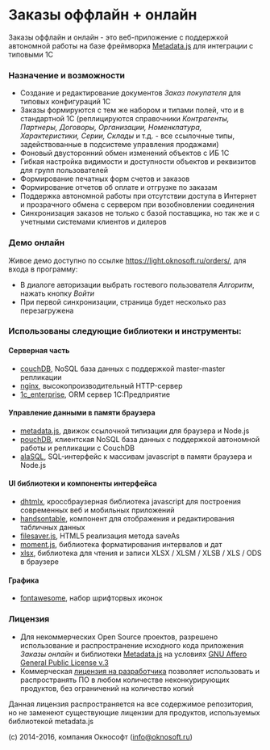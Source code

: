 # Заказы оффлайн + онлайн
Заказы оффлайн и онлайн - это веб-приложение с поддержкой автономной работы на базе фреймворка [Metadata.js](http://www.oknosoft.ru/metadata/) для интеграции с типовыми 1С

### Назначение и возможности
- Создание и редактирование документов _Заказ покупателя_ для типовых конфигураций 1С
- Заказы формируются с тем же набором и типами полей, что и в стандартной 1С (реплицируются справочники _Контрагенты, Партнеры, Договоры, Организации, Номенклатура, Характеристики, Серии, Склады_ и т.д. - все ссылочные типы, задействованные в подсистеме управления продажами)
- Фоновый двусторонний обмен изменений объектов с ИБ 1С
- Гибкая настройка видимости и доступности объектов и реквизитов для групп пользователей
- Формирование печатных форм счетов и заказов
- Формирование отчетов об оплате и отгрузке по заказам
- Поддержка автономной работы при отсутствии доступа в Интернет и прозрачного обмена с сервером при возобновлении соединения
- Синхронизация заказов не только с базой поставщика, но так же и с учетными системами клиентов и дилеров

### Демо онлайн
Живое демо доступно по ссылке https://light.oknosoft.ru/orders/, для входа в программу:

- В диалоге авторизации выбрать гостевого пользователя _Алгоритм_, нажать кнопку _Войти_
- При первой синхронизации, страница будет несколько раз перезагружена

### Использованы следующие библиотеки и инструменты:
#### Серверная часть
- [couchDB](http://couchdb.apache.org/), NoSQL база данных с поддержкой master-master репликации
- [nginx](http://nginx.org/ru/), высокопроизводительный HTTP-сервер
- [1c_enterprise](http://1c-dn.com/1c_enterprise/), ORM сервер 1С:Предприятие

#### Управление данными в памяти браузера
- [metadata.js](http://www.oknosoft.ru/metadata/), движок ссылочной типизации для браузера и Node.js
- [pouchDB](https://pouchdb.com/), клиентская NoSQL база данных с поддержкой автономной работы и репликации с CouchDB
- [alaSQL](https://github.com/agershun/alasql), SQL-интерфейс к массивам javascript в памяти браузера и Node.js

#### UI библиотеки и компоненты интерфейса
- [dhtmlx](http://dhtmlx.com/), кроссбраузерная библиотека javascript для построения современных веб и мобильных приложений
- [handsontable](https://handsontable.com/), компонент для отображения и редактирования табличных данных
- [filesaver.js](https://github.com/eligrey/FileSaver.js), HTML5 реализация метода saveAs
- [moment.js](http://momentjs.com/), библиотека форматирования интервалов и дат
- [xlsx](https://github.com/SheetJS/js-xlsx), библиотека для чтения и записи XLSX / XLSM / XLSB / XLS / ODS в браузере

#### Графика
- [fontawesome](https://fortawesome.github.io/Font-Awesome/), набор шрифторвых иконок

### Лицензия
- Для некоммерческих Open Source проектов, разрешено использование и распространение исходного кода приложения _Заказы онлайн_ и библиотеки [Metadata.js](http://www.oknosoft.ru/metadata/) на условиях [GNU Affero General Public License v.3](http://www.gnu.org/licenses/agpl.html)
- Коммерческая [лицензия на разработчика](http://www.oknosoft.ru/programmi-oknosoft/metadata.html) позволяет использовать и распространять ПО в любом количестве неконкурирующих продуктов, без ограничений на количество копий

Данная лицензия распространяется на все содержимое репозитория, но не заменеют существующие лицензии для продуктов, используемых библиотекой metadata.js

(c) 2014-2016, компания Окнософт (info@oknosoft.ru)

